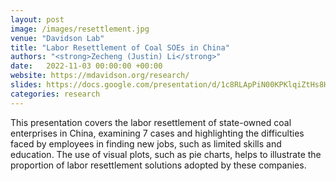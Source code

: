 ```yaml
---
layout: post
image: /images/resettlement.jpg
venue: "Davidson Lab"
title: "Labor Resettlement of Coal SOEs in China"
authors: "<strong>Zecheng (Justin) Li</strong>"
date:   2022-11-03 00:00:00 +00:00
website: https://mdavidson.org/research/
slides: https://docs.google.com/presentation/d/1c8RLApPiN00KPKlqiZtHs8Hmzm76PfoM/edit?usp=sharing&ouid=113433783715034268675&rtpof=true&sd=true
categories: research
---
```

This presentation covers the labor resettlement of state-owned coal enterprises in China, examining 7 cases and highlighting the difficulties faced by employees in finding new jobs, such as limited skills and education. The use of visual plots, such as pie charts, helps to illustrate the proportion of labor resettlement solutions adopted by these companies.



